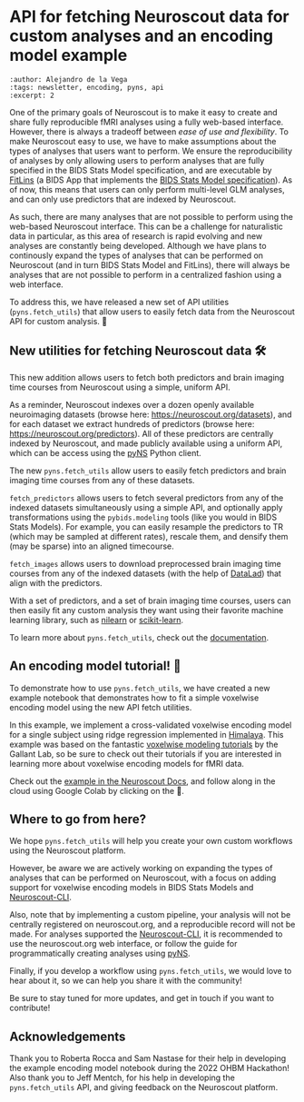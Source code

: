 # API for fetching Neuroscout data for custom analyses and an encoding model example

```{post} 2023-04-7
:author: Alejandro de la Vega
:tags: newsletter, encoding, pyns, api
:excerpt: 2
```

One of the primary goals of Neuroscout is to make it easy to create and share fully reproducible fMRI analyses using a fully web-based interface. However, there is always a tradeoff between *ease of use and flexibility*. To make Neuroscout easy to use, we have to make assumptions about the types of analyses that users want to perform. We ensure the reproducibility of analyses by only allowing users to perform analyses that are fully specified in the BIDS Stats Model specification, and are executable by [FitLins](https://fitlins.readthedocs.io/en/latest/) (a BIDS App that implements the [BIDS Stats Model specification](https://bids-standard.github.io/stats-models/)). As of now, this means that users can only perform multi-level GLM analyses, and can only use predictors that are indexed by Neuroscout.

As such, there are many analyses that are not possible to perform using the web-based Neuroscout interface. This can be a challenge for naturalistic data in particular, as this area of research is rapid evolving and new analyses are constantly being developed. Although we have plans to continously expand the types of analyses that can be performed on Neuroscout (and in turn BIDS Stats Model and FitLins), there will always be analyses that are not possible to perform in a centralized fashion using a web interface.

To address this, we have released a new set of API utilities (`pyns.fetch_utils`) that allow users to easily fetch data from the Neuroscout API for custom analysis. 🎉 

## New utilities for fetching Neuroscout data 🛠️

This new addition allows users to fetch both predictors and brain imaging time courses from Neuroscout using a simple, uniform API. 

As a reminder, Neuroscout indexes over a dozen openly available neuroimaging datasets (browse here: https://neuroscout.org/datasets), and for each dataset we extract hundreds of predictors (browse here: https://neuroscout.org/predictors). All of these predictors are centrally indexed by Neuroscout, and made publicly available using a uniform API, which can be access using the [pyNS](https://pyns.readthedocs.io/en/latest) Python client.

The new `pyns.fetch_utils` allow users to easily fetch predictors and brain imaging time courses from any of these datasets. 

`fetch_predictors` allows users to fetch several predictors from any of the indexed datasets simultaneously using a simple API, and optionally apply transformations using the `pybids.modeling` tools (like you would in BIDS Stats Models). For example, you can easily resample the predictors to TR (which may be sampled at different rates), rescale them, and densify them (may be sparse) into an aligned timecourse. 

`fetch_images` allows users to download preprocessed brain imaging time courses from any of the indexed datasets (with the help of [DataLad](https://www.datalad.org/)) that align with the predictors.

With a set of predictors, and a set of brain imaging time courses, users can then easily fit any custom analysis they want using their favorite machine learning library, such as [nilearn](https://nilearn.github.io/stable/) or [scikit-learn](https://scikit-learn.org/stable/). 

To learn more about `pyns.fetch_utils`, check out the [documentation](https://pyns.readthedocs.io/en/latest/fetching.html).

## An encoding model tutorial! 🚀

To demonstrate how to use `pyns.fetch_utils`, we have created a new example notebook that demonstrates how to fit a simple voxelwise encoding model using the new API fetch utilities. 

In this example, we implement a cross-validated voxelwise encoding model for a single subject using ridge regression implemented in [Himalaya](https://github.com/gallantlab/himalaya). This example was based on the fantastic [voxelwise modeling tutorials](https://gallantlab.org/voxelwise_tutorials/) by the Gallant Lab, so be sure to check out their tutorials if you are interested in learning more about voxelwise encoding models for fMRI data. 

Check out the [example in the Neuroscout Docs](https://neuroscout.github.io/neuroscout-docs/python_api/ridge_encoding.html), and follow along in the cloud using Google Colab by clicking on the 🚀.

## Where to go from here? 

We hope `pyns.fetch_utils` will help you create your own custom workflows using the Neuroscout platform.

However, be aware we are actively working on expanding the types of analyses that can be performed on Neuroscout, with a focus on adding support for voxelwise encoding models in BIDS Stats Models and [Neuroscout-CLI](https://neuroscout-cli.readthedocs.io/en/latest/).

Also, note that by implementing a custom pipeline, your analysis will not be centrally registered on neuroscout.org, and a reproducible record will not be made. For analyses supported the [Neuroscout-CLI](https://neuroscout-cli.readthedocs.io/en/latest/), it is recommended to use the neuroscout.org web interface, or follow the guide for programmatically creating analyses using [pyNS](https://pyns.readthedocs.io/en/latest/analyses.html).

Finally, if you develop a workflow using `pyns.fetch_utils`, we would love to hear about it, so we can help you share it with the community!

Be sure to stay tuned for more updates, and get in touch if you want to contribute!

## Acknowledgements

Thank you to Roberta Rocca and Sam Nastase for their help in developing the example encoding model notebook during the 2022 OHBM Hackathon!
Also thank you to Jeff Mentch, for his help in developing the `pyns.fetch_utils` API, and giving feedback on the Neuroscout platform.
